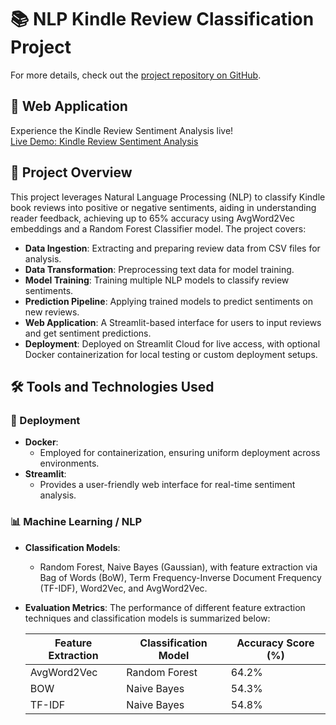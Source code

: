 # 📚 NLP Kindle Review Classification Project
For more details, check out the [project repository on GitHub](https://github.com/dannyyqyq/NLP_kindle_classification).

## 🚀 Web Application
Experience the Kindle Review Sentiment Analysis live!  
[Live Demo: Kindle Review Sentiment Analysis](https://kindle-review-ratings-classification-avgword2vec.streamlit.app/)

## 📌 Project Overview
This project leverages Natural Language Processing (NLP) to classify Kindle book reviews into positive or negative sentiments, aiding in understanding reader feedback, achieving up to 65% accuracy using AvgWord2Vec embeddings and a Random Forest Classifier model. The project covers:

- **Data Ingestion**: Extracting and preparing review data from CSV files for analysis.
- **Data Transformation**: Preprocessing text data for model training.
- **Model Training**: Training multiple NLP models to classify review sentiments.
- **Prediction Pipeline**: Applying trained models to predict sentiments on new reviews.
- **Web Application**: A Streamlit-based interface for users to input reviews and get sentiment predictions.
- **Deployment**: Deployed on Streamlit Cloud for live access, with optional Docker containerization for local testing or custom deployment setups.
  
## 🛠 Tools and Technologies Used

### 🚀 Deployment
- **Docker**: 
  - Employed for containerization, ensuring uniform deployment across environments.
- **Streamlit**: 
  - Provides a user-friendly web interface for real-time sentiment analysis.

### 📊 Machine Learning / NLP
- **Classification Models**: 
  - Random Forest, Naive Bayes (Gaussian), with feature extraction via Bag of Words (BoW), Term Frequency-Inverse Document Frequency (TF-IDF), Word2Vec, and AvgWord2Vec.
- **Evaluation Metrics**: 
  The performance of different feature extraction techniques and classification models is summarized below:

  | Feature Extraction       | Classification Model    | Accuracy Score (%) |
  |--------------------------|-------------------------|---------------------|
  | AvgWord2Vec              | Random Forest           | 64.2%                |
  | BOW       | Naive Bayes             | 54.3%                |
  | TF-IDF | Naive Bayes | 54.8%                |
